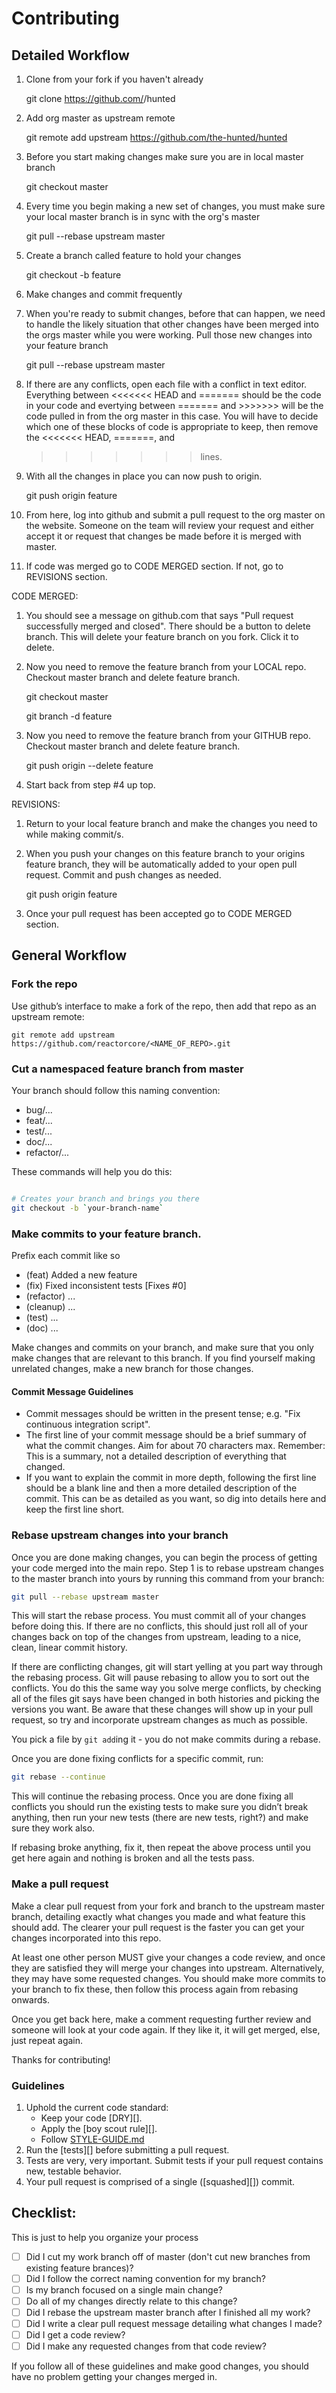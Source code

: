 # Contributing

## Detailed Workflow

1. Clone from your fork if you haven't already

    git clone https://github.com/<username>/hunted

2. Add org master as upstream remote

    git remote add upstream https://github.com/the-hunted/hunted

3. Before you start making changes make sure you are in local master branch

    git checkout master

4. Every time you begin making a new set of changes, you must make sure your
   local master branch is in sync with the org's master

    git pull --rebase upstream master

5. Create a branch called feature to hold your changes

    git checkout -b feature

6. Make changes and commit frequently

7. When you're ready to submit changes, before that can happen, we need to
   handle the likely situation that other changes have been merged into the
   orgs master while you were working. Pull those new changes into your feature branch

    git pull --rebase upstream master

8. If there are any conflicts, open each file with a conflict in text editor.
   Everything between <<<<<<< HEAD and ======= should be the code in your code and
   evertying between ======= and >>>>>>> <some stuff here> will be the code pulled
   in from the org master in this case. You will have to decide which one of these blocks
   of code is appropriate to keep, then remove the <<<<<<< HEAD, =======, and
   >>>>>>> <some stuff here> lines.

9. With all the changes in place you can now push to origin.

    git push origin feature

10. From here, log into github and submit a pull request to the org master on the website.
    Someone on the team will review your request and either accept it or request that
    changes be made before it is merged with master.

11. If code was merged go to CODE MERGED section. If not, go to REVISIONS section.

CODE MERGED:

1. You should see a message on github.com that says "Pull request successfully merged and closed".
   There should be a button to delete branch. This will delete your feature branch on
   you fork. Click it to delete.

2. Now you need to remove the feature branch from your LOCAL repo. Checkout master branch and
   delete feature branch.

    git checkout master

    git branch -d feature

3. Now you need to remove the feature branch from your GITHUB repo. Checkout master branch and
   delete feature branch.

   git push origin --delete feature

4. Start back from step #4 up top.

REVISIONS:

1. Return to your local feature branch and make the changes you need to while making commit/s.

2. When you push your changes on this feature branch to your origins feature branch, they will
   be automatically added to your open pull request. Commit and push changes as needed.

    git push origin feature

3. Once your pull request has been accepted go to CODE MERGED section.




## General Workflow

### Fork the repo

Use github’s interface to make a fork of the repo, then add that repo as an upstream remote:

```
git remote add upstream https://github.com/reactorcore/<NAME_OF_REPO>.git
```

### Cut a namespaced feature branch from master

Your branch should follow this naming convention:
  - bug/...
  - feat/...
  - test/...
  - doc/...
  - refactor/...

These commands will help you do this:

``` bash

# Creates your branch and brings you there
git checkout -b `your-branch-name`
```

### Make commits to your feature branch.

Prefix each commit like so
  - (feat) Added a new feature
  - (fix) Fixed inconsistent tests [Fixes #0]
  - (refactor) ...
  - (cleanup) ...
  - (test) ...
  - (doc) ...

Make changes and commits on your branch, and make sure that you
only make changes that are relevant to this branch. If you find
yourself making unrelated changes, make a new branch for those
changes.

#### Commit Message Guidelines

- Commit messages should be written in the present tense; e.g. "Fix continuous
  integration script".
- The first line of your commit message should be a brief summary of what the
  commit changes. Aim for about 70 characters max. Remember: This is a summary,
  not a detailed description of everything that changed.
- If you want to explain the commit in more depth, following the first line should
  be a blank line and then a more detailed description of the commit. This can be
  as detailed as you want, so dig into details here and keep the first line short.

### Rebase upstream changes into your branch

Once you are done making changes, you can begin the process of getting
your code merged into the main repo. Step 1 is to rebase upstream
changes to the master branch into yours by running this command
from your branch:

```bash
git pull --rebase upstream master
```

This will start the rebase process. You must commit all of your changes
before doing this. If there are no conflicts, this should just roll all
of your changes back on top of the changes from upstream, leading to a
nice, clean, linear commit history.

If there are conflicting changes, git will start yelling at you part way
through the rebasing process. Git will pause rebasing to allow you to sort
out the conflicts. You do this the same way you solve merge conflicts,
by checking all of the files git says have been changed in both histories
and picking the versions you want. Be aware that these changes will show
up in your pull request, so try and incorporate upstream changes as much
as possible.

You pick a file by `git add`ing it - you do not make commits during a
rebase.

Once you are done fixing conflicts for a specific commit, run:

```bash
git rebase --continue
```

This will continue the rebasing process. Once you are done fixing all
conflicts you should run the existing tests to make sure you didn’t break
anything, then run your new tests (there are new tests, right?) and
make sure they work also.

If rebasing broke anything, fix it, then repeat the above process until
you get here again and nothing is broken and all the tests pass.

### Make a pull request

Make a clear pull request from your fork and branch to the upstream master
branch, detailing exactly what changes you made and what feature this
should add. The clearer your pull request is the faster you can get
your changes incorporated into this repo.

At least one other person MUST give your changes a code review, and once
they are satisfied they will merge your changes into upstream. Alternatively,
they may have some requested changes. You should make more commits to your
branch to fix these, then follow this process again from rebasing onwards.

Once you get back here, make a comment requesting further review and
someone will look at your code again. If they like it, it will get merged,
else, just repeat again.

Thanks for contributing!

### Guidelines

1. Uphold the current code standard:
    - Keep your code [DRY][].
    - Apply the [boy scout rule][].
    - Follow [STYLE-GUIDE.md](STYLE-GUIDE.md)
1. Run the [tests][] before submitting a pull request.
1. Tests are very, very important. Submit tests if your pull request contains
   new, testable behavior.
1. Your pull request is comprised of a single ([squashed][]) commit.

## Checklist:

This is just to help you organize your process

- [ ] Did I cut my work branch off of master (don't cut new branches from existing feature brances)?
- [ ] Did I follow the correct naming convention for my branch?
- [ ] Is my branch focused on a single main change?
- [ ] Do all of my changes directly relate to this change?
- [ ] Did I rebase the upstream master branch after I finished all my
  work?
- [ ] Did I write a clear pull request message detailing what changes I made?
- [ ] Did I get a code review?
- [ ] Did I make any requested changes from that code review?

If you follow all of these guidelines and make good changes, you should have
no problem getting your changes merged in.

